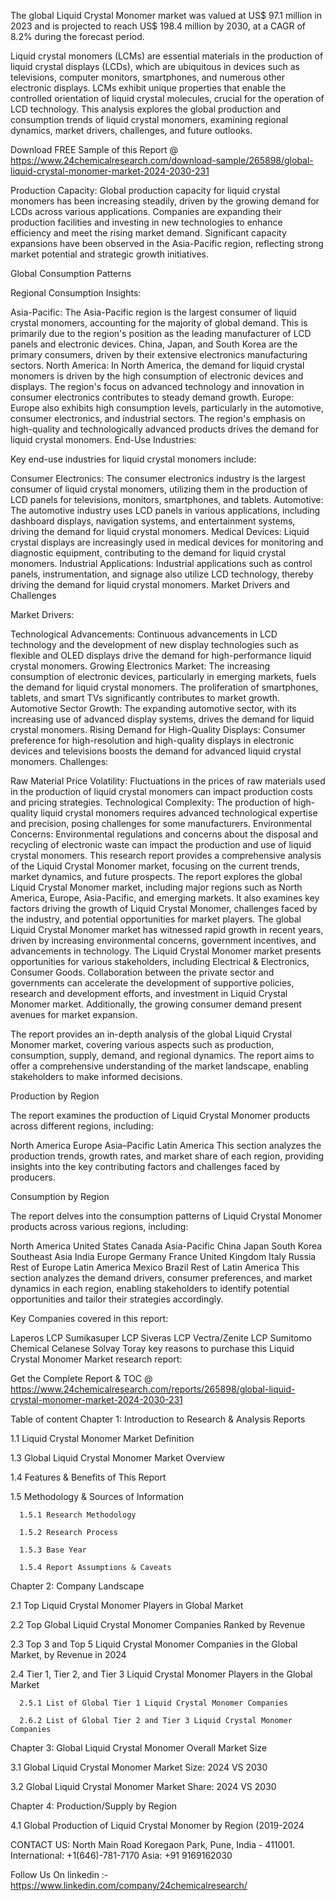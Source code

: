 The global Liquid Crystal Monomer market was valued at US$ 97.1 million in 2023 and is projected to reach US$ 198.4 million by 2030, at a CAGR of 8.2% during the forecast period.

Liquid crystal monomers (LCMs) are essential materials in the production of liquid crystal displays (LCDs), which are ubiquitous in devices such as televisions, computer monitors, smartphones, and numerous other electronic displays. LCMs exhibit unique properties that enable the controlled orientation of liquid crystal molecules, crucial for the operation of LCD technology. This analysis explores the global production and consumption trends of liquid crystal monomers, examining regional dynamics, market drivers, challenges, and future outlooks.

Download FREE Sample of this Report @ https://www.24chemicalresearch.com/download-sample/265898/global-liquid-crystal-monomer-market-2024-2030-231

Production Capacity: Global production capacity for liquid crystal monomers has been increasing steadily, driven by the growing demand for LCDs across various applications. Companies are expanding their production facilities and investing in new technologies to enhance efficiency and meet the rising market demand. Significant capacity expansions have been observed in the Asia-Pacific region, reflecting strong market potential and strategic growth initiatives.



Global Consumption Patterns

Regional Consumption Insights:

Asia-Pacific: The Asia-Pacific region is the largest consumer of liquid crystal monomers, accounting for the majority of global demand. This is primarily due to the region's position as the leading manufacturer of LCD panels and electronic devices. China, Japan, and South Korea are the primary consumers, driven by their extensive electronics manufacturing sectors.
North America: In North America, the demand for liquid crystal monomers is driven by the high consumption of electronic devices and displays. The region's focus on advanced technology and innovation in consumer electronics contributes to steady demand growth.
Europe: Europe also exhibits high consumption levels, particularly in the automotive, consumer electronics, and industrial sectors. The region's emphasis on high-quality and technologically advanced products drives the demand for liquid crystal monomers.
End-Use Industries:

Key end-use industries for liquid crystal monomers include:

Consumer Electronics: The consumer electronics industry is the largest consumer of liquid crystal monomers, utilizing them in the production of LCD panels for televisions, monitors, smartphones, and tablets.
Automotive: The automotive industry uses LCD panels in various applications, including dashboard displays, navigation systems, and entertainment systems, driving the demand for liquid crystal monomers.
Medical Devices: Liquid crystal displays are increasingly used in medical devices for monitoring and diagnostic equipment, contributing to the demand for liquid crystal monomers.
Industrial Applications: Industrial applications such as control panels, instrumentation, and signage also utilize LCD technology, thereby driving the demand for liquid crystal monomers.
Market Drivers and Challenges

Market Drivers:

Technological Advancements: Continuous advancements in LCD technology and the development of new display technologies such as flexible and OLED displays drive the demand for high-performance liquid crystal monomers.
Growing Electronics Market: The increasing consumption of electronic devices, particularly in emerging markets, fuels the demand for liquid crystal monomers. The proliferation of smartphones, tablets, and smart TVs significantly contributes to market growth.
Automotive Sector Growth: The expanding automotive sector, with its increasing use of advanced display systems, drives the demand for liquid crystal monomers.
Rising Demand for High-Quality Displays: Consumer preference for high-resolution and high-quality displays in electronic devices and televisions boosts the demand for advanced liquid crystal monomers.
Challenges:

Raw Material Price Volatility: Fluctuations in the prices of raw materials used in the production of liquid crystal monomers can impact production costs and pricing strategies.
Technological Complexity: The production of high-quality liquid crystal monomers requires advanced technological expertise and precision, posing challenges for some manufacturers.
Environmental Concerns: Environmental regulations and concerns about the disposal and recycling of electronic waste can impact the production and use of liquid crystal monomers.
This research report provides a comprehensive analysis of the Liquid Crystal Monomer market, focusing on the current trends, market dynamics, and future prospects. The report explores the global Liquid Crystal Monomer market, including major regions such as North America, Europe, Asia-Pacific, and emerging markets. It also examines key factors driving the growth of Liquid Crystal Monomer, challenges faced by the industry, and potential opportunities for market players. The global Liquid Crystal Monomer market has witnessed rapid growth in recent years, driven by increasing environmental concerns, government incentives, and advancements in technology. The Liquid Crystal Monomer market presents opportunities for various stakeholders, including Electrical & Electronics, Consumer Goods. Collaboration between the private sector and governments can accelerate the development of supportive policies, research and development efforts, and investment in Liquid Crystal Monomer market. Additionally, the growing consumer demand present avenues for market expansion.

The report provides an in-depth analysis of the global Liquid Crystal Monomer market, covering various aspects such as production, consumption, supply, demand, and regional dynamics. The report aims to offer a comprehensive understanding of the market landscape, enabling stakeholders to make informed decisions.

Production by Region

The report examines the production of Liquid Crystal Monomer products across different regions, including:

North America
Europe
Asia–Pacific
Latin America
This section analyzes the production trends, growth rates, and market share of each region, providing insights into the key contributing factors and challenges faced by producers.

Consumption by Region

The report delves into the consumption patterns of Liquid Crystal Monomer products across various regions, including:

North America
United States
Canada
Asia-Pacific
China
Japan
South Korea
Southeast Asia
India
Europe
Germany
France
United Kingdom
Italy
Russia
Rest of Europe
Latin America
Mexico
Brazil
Rest of Latin America
This section analyzes the demand drivers, consumer preferences, and market dynamics in each region, enabling stakeholders to identify potential opportunities and tailor their strategies accordingly.

Key Companies covered in this report:

Laperos LCP
Sumikasuper LCP
Siveras LCP
Vectra/Zenite LCP
Sumitomo Chemical
Celanese
Solvay
Toray
key reasons to purchase this Liquid Crystal Monomer Market research report:

Get the Complete Report & TOC @ https://www.24chemicalresearch.com/reports/265898/global-liquid-crystal-monomer-market-2024-2030-231

Table of content
Chapter 1: Introduction to Research & Analysis Reports


1.1 Liquid Crystal Monomer Market Definition

1.3 Global Liquid Crystal Monomer Market Overview

1.4 Features & Benefits of This Report

1.5 Methodology & Sources of Information

      1.5.1 Research Methodology

      1.5.2 Research Process

      1.5.3 Base Year

      1.5.4 Report Assumptions & Caveats


Chapter 2: Company Landscape


2.1 Top Liquid Crystal Monomer Players in Global Market

2.2 Top Global Liquid Crystal Monomer Companies Ranked by Revenue

2.3 Top 3 and Top 5 Liquid Crystal Monomer Companies in the Global Market, by Revenue in 2024

2.4 Tier 1, Tier 2, and Tier 3 Liquid Crystal Monomer Players in the Global Market

      2.5.1 List of Global Tier 1 Liquid Crystal Monomer Companies

      2.6.2 List of Global Tier 2 and Tier 3 Liquid Crystal Monomer Companies


Chapter 3: Global Liquid Crystal Monomer Overall Market Size


3.1 Global Liquid Crystal Monomer Market Size: 2024 VS 2030

3.2 Global Liquid Crystal Monomer Market Share: 2024 VS 2030


Chapter 4: Production/Supply by Region


4.1 Global Production of Liquid Crystal Monomer by Region (2019-2024

CONTACT US:
North Main Road Koregaon Park, Pune, India - 411001.
International: +1(646)-781-7170
Asia: +91 9169162030

Follow Us On linkedin :- https://www.linkedin.com/company/24chemicalresearch/
